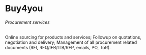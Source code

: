 # Buy4you
###### Procurement services

Online sourcing for products and services;
Followup on quotations, negotiation and delivery;
Management of all procurement related documents (RFI, RFQ/IFB/ITB/RFP, emails, PO, ToR).

